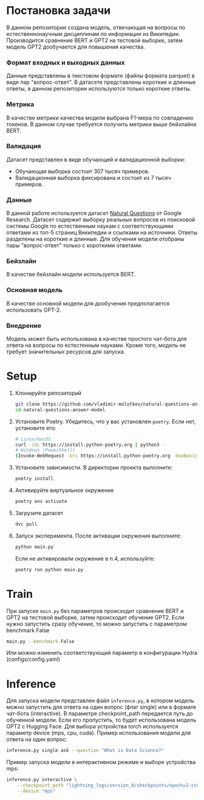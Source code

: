 # Постановка задачи
В данном репозитории создана модель, отвечающая на вопросы по естественнонаучным дисциплинам по информации из Википедии.
Производится сравнение BERT и GPT2 на тестовой выборке, затем модель GPT2 дообучается для повышения качества.

### Формат входных и выходных данных
Данные представлены в текстовом формате (файлы формата parquet) в виде пар "вопрос-ответ". В датасете представлены короткие и длинные ответы, в данном репозитории используются только короткие ответы.

### Метрика
В качестве метрики качества модели выбрана F1-мера по совпадению токенов. В данном случае требуется получить метрики выше бейзлайна BERT.

### Валидация
Датасет представлен в виде обучающей и валидационной выборки:
- Обучающая выборка состоит 307 тысяч примеров.
- Валидационная выборка фиксирована и состоит из 7 тысяч примеров.

### Данные
В данной работе используется датасет [Natural Questions](https://huggingface.co/datasets/google-research-datasets/natural_questions) от Google Research.
Датасет содержит выборку реальных вопросов из поисковой системы Google по естественным наукам с соответствующими ответами из топ-5 страниц Википедии и ссылками на источники. Ответы разделены на короткие и длинные. Для обучения модели отобраны пары "вопрос-ответ" только с короткими ответами.

### Бейзлайн
В качестве бейзлайн модели используется BERT.

### Основная модель
В качестве основной модели для дообучения предполагается использовать GPT-2.

### Внедрение
Модель может быть использована в качестве простого чат-бота для ответа на вопросы по естестенным науками. Кроме того, модель не требует значительных ресурсов для запуска.

# Setup
1. Клонируйте репозиторий
   ```bash
   git clone https://github.com/vladimir-molotkov/natural-questions-answer-model.git
   cd natural-questions-answer-model
   ```
3. Установите Poetry. Убедитесь, что у вас установлен `poetry`. Если нет, установите его:
   ```bash
   # Linux/macOS
   curl -sSL https://install.python-poetry.org | python3 -
   # Windows (PowerShell)
   (Invoke-WebRequest -Uri https://install.python-poetry.org -UseBasicParsing).Content | py -
   ```
4. Установите зависимости. В директории проекта выполните:
   ```bash
   poetry install
   ```
5. Активируйте виртуальное окружение
   ```bash
   poetry env activate
   ```
6. Загрузите датасет
   ```bash
   dvc pull
   ```
7. Запуск эксперимента. После активации окружения выполните:
   ```bash
   python main.py
   ```
   Если не активировали окружение в п.4, используйте:
   ```bash
   poetry run python main.py
   ```

# Train
При запуске `main.py` без параметров происходит сравнение BERT и GPT2 на тестовой выборке, затем происходит обучение GPT2. Если нужно запустить сразу обучение, то можно запустить с параметром benchmark False
```bash
main.py --benchmark False
```
Или можно изменить соответствующий параметр в конфигурации Hydra (configs/config.yaml)

# Inference
Для запуска модели представлен файл `inference.py`, в котором модель можно запустить для ответа на один вопрос (флаг single) или в формате чат-бота (interactive). В параметре checkpoint_path передается путь до обученной модели. Если его пропустить, то будет использована модель GPT2 с Hugging Face. Для выбора устройства torch используется параметр device (mps, cpu, cuda). Пример использования модели для ответа на один вопрос:
```bash
inference.py single ask --question "What is Data Science?"
```
Пример запуска модели в интерактивном режиме и выборе устройства mps:
```bash
inference.py interactive \
    --checkpoint_path "lightning_logs/version_0/checkpoints/epoch=2-step=100.ckpt" \
    --device "mps"
```

